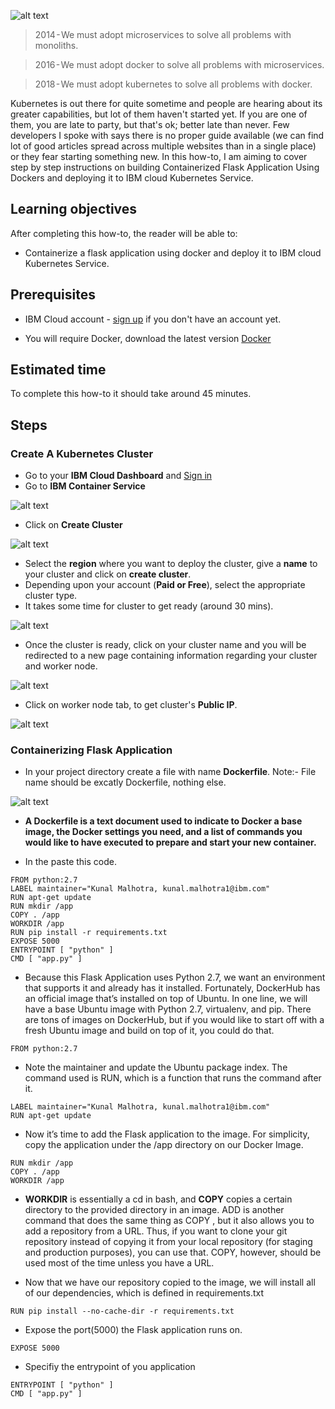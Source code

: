 ![alt text](images/banner.png)

> 2014 - We must adopt microservices to solve all problems with monoliths.

> 2016 - We must adopt docker to solve all problems with microservices.

> 2018 - We must adopt kubernetes to solve all problems with docker.

Kubernetes is out there for quite sometime and people are hearing about its greater capabilities, but lot of them haven't started yet. If you are one of them, you are late to party, but that's ok; better late than never. Few developers I spoke with says there is no proper guide available (we can find lot of good articles spread across multiple websites than in a single place) or they fear starting something new. In this how-to, I am aiming to cover step by step instructions on building Containerized Flask Application Using Dockers and deploying it to IBM cloud Kubernetes Service.

## Learning objectives
After completing this how-to, the reader will be able to:

* Containerize a flask application using docker and deploy it to IBM cloud Kubernetes Service.

## Prerequisites

* IBM Cloud account - [sign up](https://console.bluemix.net/registration/) if you don't have an account yet.

* You will require Docker, download the latest version [Docker](https://www.docker.com/get-docker)

## Estimated time

To complete this how-to it should take around 45 minutes.

## Steps

### Create A Kubernetes Cluster

* Go to your **IBM Cloud Dashboard** and [Sign in](https://console.bluemix.net/dashboard/apps/)
* Go to **IBM Container Service**

![alt text](images/image1.png)

* Click on **Create Cluster**

![alt text](images/image2.png)

* Select the **region** where you want to deploy the cluster, give a **name** to your cluster and click on **create cluster**.
* Depending upon your account (**Paid or Free**), select the appropriate cluster type.
* It takes some time for cluster to get ready (around 30 mins).

![alt text](images/image3.png)

* Once the cluster is ready, click on your cluster name and you will be redirected to a new page containing information regarding your cluster and worker node.

![alt text](images/image4.png)

* Click on worker node tab, to get cluster's **Public IP**.

![alt text](images/image5.png)

### Containerizing Flask Application

* In your project directory create a file with name **Dockerfile**. Note:- File name should be excatly Dockerfile, nothing else.

![alt text](images/image6.png)

* **A Dockerfile is a text document used to indicate to Docker a base image, the Docker settings you need, and a list of commands you would like to have executed to prepare and start your new container.**

* In the  paste this code.

```
FROM python:2.7
LABEL maintainer="Kunal Malhotra, kunal.malhotra1@ibm.com"
RUN apt-get update
RUN mkdir /app
COPY . /app
WORKDIR /app
RUN pip install -r requirements.txt
EXPOSE 5000
ENTRYPOINT [ "python" ]
CMD [ "app.py" ]
```
* Because this Flask Application uses Python 2.7, we want an environment that supports it and already has it installed. Fortunately, DockerHub has an official image that’s installed on top of Ubuntu. In one line, we will have a base Ubuntu image with Python 2.7, virtualenv, and pip. There are tons of images on DockerHub, but if you would like to start off with a fresh Ubuntu image and build on top of it, you could do that.
```
FROM python:2.7
```
* Note the  maintainer and update the Ubuntu package index. The command used is RUN, which is a function that runs the command after it.
```
LABEL maintainer="Kunal Malhotra, kunal.malhotra1@ibm.com"
RUN apt-get update
```

* Now it’s time to add the Flask application to the image. For simplicity, copy the application under the /app directory on our Docker Image.

```
RUN mkdir /app
COPY . /app
WORKDIR /app
```
* **WORKDIR** is essentially a cd in bash, and **COPY** copies a certain directory to the provided directory in an image. ADD is another command that does the same thing as COPY , but it also allows you to add a repository from a URL. Thus, if you want to clone your git repository instead of copying it from your local repository (for staging and production purposes), you can use that. COPY, however, should be used most of the time unless you have a URL.

* Now that we have our repository copied to the image, we will install all of our dependencies, which is defined in requirements.txt

```
RUN pip install --no-cache-dir -r requirements.txt
```

* Expose the port(5000) the Flask application runs on.

```
EXPOSE 5000
```
* Specifiy the entrypoint of you application

```
ENTRYPOINT [ "python" ]
CMD [ "app.py" ]
```













